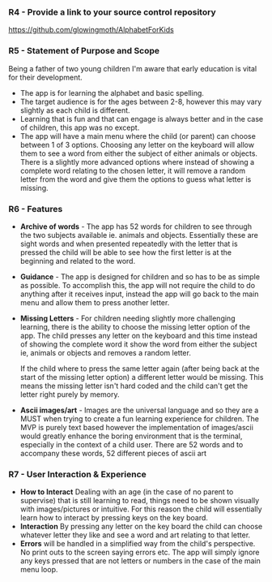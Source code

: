 
### R4 - **Provide a link to your source control repository**
https://github.com/glowingmoth/AlphabetForKids

### R5 - **Statement of Purpose and Scope**
Being a father of two young children  I'm aware that early education is vital for their development.
- The app is for learning the alphabet and basic spelling.
- The target audience is for the ages between 2-8, however this may vary slightly as each child is different.
- Learning that is fun and that can engage is always better and in the case of children, this app was no except.
- The app will have a main menu where the child (or parent) can choose between 1 of 3 options. Choosing any letter on the keyboard will allow them to see a word from either the subject of either animals or objects. There is a slightly more advanced options where instead of showing a complete word relating to the chosen letter, it will remove a random letter from the word and give them the options to guess what letter is missing.

### R6 - **Features**
- **Archive of words** - The app has 52 words for children to see through the two subjects available ie. animals and objects. Essentially these are sight words and when presented repeatedly with the letter that is pressed the child will be able to see how the first letter is at the beginning and related to the word.
- **Guidance** - The app is designed for children and so has to be as simple as possible. To accomplish this, the app will not require the child to do anything after it receives input, instead the app will go back to the main menu and allow them to press another letter.  
- **Missing Letters** - For children needing slightly more challenging learning, there is the ability to choose the missing letter option of the app. The child presses any letter on the keyboard and this time instead of showing the complete word it show the word from either the subject ie, animals or objects and removes a random letter. 

    If the child where to press the same letter again (after being back at the start of the missing letter option) a different letter would be missing. This means the missing letter isn't hard coded and the child can't get the letter right purely by memory. 
- **Ascii images/art** - Images are the universal language and so they are a MUST when trying to create a fun learning experience for children. The MVP is purely text based however the implementation of images/ascii would greatly enhance the boring environment that is the terminal, especially in the context of a child user. There are 52 words and to accompany these words, 52 different pieces of ascii art

### R7 - **User Interaction & Experience**
- **How to Interact** Dealing with an age (in the case of no parent to supervise) that is still learning to read, things need to be shown visually with images/pictures or intuitive. For this reason the child will essentially learn how to interact by pressing keys on the key board.
- **Interaction** By pressing any letter on the key board the child can choose whatever letter they like and see a word and art relating to that letter.
- **Errors** will be handled in a simplified way from the child's perspective. No print outs to the screen saying errors etc. The app will simply ignore any keys pressed that are not letters or numbers in the case of the main menu loop.